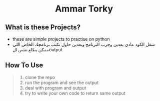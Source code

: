 
<h1 align="center">
  <br>
  Ammar Torky
  <br>
</h1>

## What is these Projects?

* these are simple projects to practise on python 
* شغل الكود عادي بعدين وجرب البرنامج وبعدين حاول تكتب برنامجك الخاص اللي ممكن يطلع نفس الoutput  

## How To Use
> 1. clone the repo 
>  2. run the program and see the output
> 3. deal with program and output 
> 4. try to write your own code to return same output
